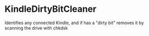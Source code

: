# KindleDirtyBitCleaner
Identifies any connected Kindle, and if has a "dirty bit" removes it by scanning the drive with chkdsk
